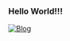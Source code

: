 ### Hello World!!!
[![Blog](https://img.shields.io/badge/Blog-ʕ·͡˔·Ɂ-black?style=flat&labelColor=white&.svg)](https://yu-zhi-jiang.github.io/)
<!--
**Yu-Zhi-Jiang/Yu-Zhi-Jiang** is a ✨ _special_ ✨ repository because its `README.md` (this file) appears on your GitHub profile.

Here are some ideas to get you started:

- 🔭 I’m currently working on ...
- 🌱 I’m currently learning ...
- 👯 I’m looking to collaborate on ...
- 🤔 I’m looking for help with ...
- 💬 Ask me about ...
- 📫 How to reach me: ...
- 😄 Pronouns: ...
- ⚡ Fun fact: ...
-->
